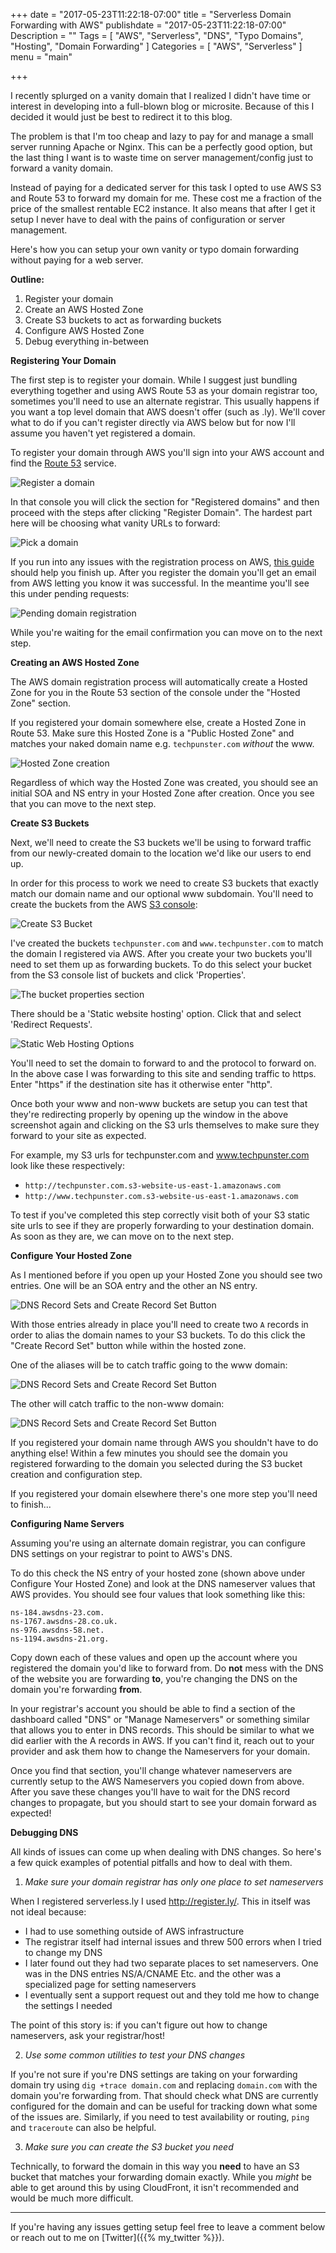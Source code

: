 +++
date = "2017-05-23T11:22:18-07:00"
title = "Serverless Domain Forwarding with AWS"
publishdate = "2017-05-23T11:22:18-07:00"
Description = ""
Tags = [
  "AWS",
  "Serverless",
  "DNS",
  "Typo Domains",
  "Hosting",
  "Domain Forwarding"
]
Categories = [
  "AWS",
  "Serverless"
]
menu = "main"

+++

I recently splurged on a vanity domain that I realized I didn't have time or interest in developing into a full-blown blog or microsite. Because of this I decided it would just be best to redirect it to this blog.

The problem is that I'm too cheap and lazy to pay for and manage a small server running Apache or Nginx. This can be a perfectly good option, but the last thing I want is to waste time on server management/config just to forward a vanity domain.

Instead of paying for a dedicated server for this task I opted to use AWS S3 and Route 53 to forward my domain for me. These cost me a fraction of the price of the smallest rentable EC2 instance. It also means that after I get it setup I never have to deal with the pains of configuration or server management.

Here's how you can setup your own vanity or typo domain forwarding without paying for a web server.
<!--more-->

**Outline:** 

1. Register your domain 
2. Create an AWS Hosted Zone
3. Create S3 buckets to act as forwarding buckets
4. Configure AWS Hosted Zone
5. Debug everything in-between 

**Registering Your Domain**

The first step is to register your domain. While I suggest just bundling everything together and using AWS Route 53 as your domain registrar too, sometimes you'll need to use an alternate registrar. This usually happens if you want a top level domain that AWS doesn't offer (such as .ly). We'll cover what to do if you can't register directly via AWS below but for now I'll assume you haven't yet registered a domain.

To register your domain through AWS you'll sign into your AWS account and find the [Route 53](https://aws.amazon.com/route53/) service. 

![Register a domain](/images/serverless_domain_forwarding/register_domain.png)

In that console you will click the section for "Registered domains" and then proceed with the steps after clicking "Register Domain". The hardest part here will be choosing what vanity URLs to forward:

![Pick a domain](/images/serverless_domain_forwarding/pick_domain.png)

If you run into any issues with the registration process on AWS, [this guide](http://docs.aws.amazon.com/Route53/latest/DeveloperGuide/domain-register.html) should help you finish up. After you register the domain you'll get an email from AWS letting you know it was successful. In the meantime you'll see this under pending requests:

![Pending domain registration](/images/serverless_domain_forwarding/pending_domain_registration.png)

While you're waiting for the email confirmation you can move on to the next step.

**Creating an AWS Hosted Zone**

The AWS domain registration process will automatically create a Hosted Zone for you in the Route 53 section of the console under the "Hosted Zone" section. 

If you registered your domain somewhere else, create a Hosted Zone in Route 53. Make sure this Hosted Zone is a "Public Hosted Zone" and matches your naked domain name e.g. `techpunster.com` *without* the www.

![Hosted Zone creation](/images/serverless_domain_forwarding/create_hosted_zone.png)

Regardless of which way the Hosted Zone was created, you should see an initial SOA and NS entry in your Hosted Zone after creation. Once you see that you can move to the next step.

**Create S3 Buckets**

Next, we'll need to create the S3 buckets we'll be using to forward traffic from our newly-created domain to the location we'd like our users to end up.

In order for this process to work we need to create S3 buckets that exactly match our domain name and our optional www subdomain. You'll need to create the buckets from the AWS [S3 console](https://console.aws.amazon.com/s3/):

![Create S3 Bucket](/images/serverless_domain_forwarding/aws_s3_create_bucket.png)

I've created the buckets `techpunster.com` and `www.techpunster.com` to match the domain I registered via AWS. After you create your two buckets you'll need to set them up as forwarding buckets. To do this select your bucket from the S3 console list of buckets and click 'Properties'. 

![The bucket properties section](/images/serverless_domain_forwarding/properties_static_web_hosting.png)

There should be a 'Static website hosting' option. Click that and select 'Redirect Requests'.

![Static Web Hosting Options](/images/serverless_domain_forwarding/static_web_hosting_options.png)

You'll need to set the domain to forward to and the protocol to forward on. In the above case I was forwarding to this site and sending traffic to https. Enter "https" if the destination site has it otherwise enter "http".

Once both your www and non-www buckets are setup you can test that they're redirecting properly by opening up the window in the above screenshot again and clicking on the S3 urls themselves to make sure they forward to your site as expected.

For example, my S3 urls for techpunster.com and www.techpunster.com look like these respectively:

- `http://techpunster.com.s3-website-us-east-1.amazonaws.com`
- `http://www.techpunster.com.s3-website-us-east-1.amazonaws.com`

To test if you've completed this step correctly visit both of your S3 static site urls to see if they are properly forwarding to your destination domain. As soon as they are, we can move on to the next step.

**Configure Your Hosted Zone**

As I mentioned before if you open up your Hosted Zone you should see two entries. One will be an SOA entry and the other an NS entry.

![DNS Record Sets and Create Record Set Button](/images/serverless_domain_forwarding/create_record_set.png)

With those entries already in place you'll need to create two `A` records in order to alias the domain names to your S3 buckets. To do this click the "Create Record Set" button while within the hosted zone.

One of the aliases will be to catch traffic going to the www domain:

![DNS Record Sets and Create Record Set Button](/images/serverless_domain_forwarding/create_record_set_alias_www.png)

The other will catch traffic to the non-www domain: 

![DNS Record Sets and Create Record Set Button](/images/serverless_domain_forwarding/create_record_set_alias.png)

If you registered your domain name through AWS you shouldn't have to do anything else! Within a few minutes you should see the domain you registered forwarding to the domain you selected during the S3 bucket creation and configuration step.

If you registered your domain elsewhere there's one more step you'll need to finish...

**Configuring Name Servers**

Assuming you're using an alternate domain registrar, you can configure DNS settings on your registrar to point to AWS's DNS.

To do this check the NS entry of your hosted zone (shown above under Configure Your Hosted Zone) and look at the DNS nameserver values that AWS provides. You should see four values that look something like this:

```
ns-184.awsdns-23.com.
ns-1767.awsdns-28.co.uk.
ns-976.awsdns-58.net.
ns-1194.awsdns-21.org.
```

Copy down each of these values and open up the account where you registered the domain you'd like to forward from. Do **not** mess with the DNS of the website you are forwarding **to**, you're changing the DNS on the domain you're forwarding **from**. 

In your registrar's account you should be able to find a section of the dashboard called "DNS" or "Manage Nameservers" or something similar that allows you to enter in DNS records. This should be similar to what we did earlier with the A records in AWS. If you can't find it, reach out to your provider and ask them how to change the Nameservers for your domain.

Once you find that section, you'll change whatever nameservers are currently setup to the AWS Nameservers you copied down from above. After you save these changes you'll have to wait for the DNS record changes to propagate, but you should start to see your domain forward as expected!

**Debugging DNS**

All kinds of issues can come up when dealing with DNS changes. So here's a few quick examples of potential pitfalls and how to deal with them. 

1) _Make sure your domain registrar has only one place to set nameservers_

When I registered serverless.ly I used http://register.ly/. This in itself was not ideal because:

- I had to use something outside of AWS infrastructure
- The registrar itself had internal issues and threw 500 errors when I tried to change my DNS
- I later found out they had two separate places to set nameservers. One was in the DNS entries NS/A/CNAME Etc. and the other was a specialized page for setting nameservers
- I eventually sent a support request out and they told me how to change the settings I needed

The point of this story is: if you can't figure out how to change nameservers, ask your registrar/host!

2) _Use some common utilities to test your DNS changes_

If you're not sure if you're DNS settings are taking on your forwarding domain try using `dig +trace domain.com` and replacing `domain.com` with the domain you're forwarding from. That should check what DNS are currently configured for the domain and can be useful for tracking down what some of the issues are. Similarly, if you need to test availability or routing, `ping` and `traceroute` can also be helpful.

3) _Make sure you can create the S3 bucket you need_

Technically, to forward the domain in this way you **need** to have an S3 bucket that matches your forwarding domain exactly. While you _might_ be able to get around this by using CloudFront, it isn't recommended and would be much more difficult.

<hr>

If you're having any issues getting setup feel free to leave a comment below or reach out to me on [Twitter]({{% my_twitter %}}).